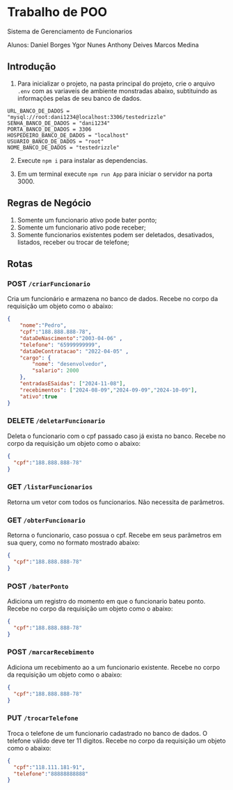# Trabalho de POO
Sistema de Gerenciamento de Funcionarios

Alunos: 
Daniel Borges
Ygor Nunes
Anthony Deives
Marcos Medina

## Introdução

1. Para inicializar o projeto, na pasta principal do projeto, crie o arquivo `.env` com as variaveis de ambiente monstradas abaixo, subtituindo as informações pelas de seu banco de dados.

```
URL_BANCO_DE_DADOS = "mysql://root:dani1234@localhost:3306/testedrizzle"
SENHA_BANCO_DE_DADOS = "dani1234"
PORTA_BANCO_DE_DADOS = 3306
HOSPEDEIRO_BANCO_DE_DADOS = "localhost"
USUARIO_BANCO_DE_DADOS = "root"
NOME_BANCO_DE_DADOS = "testedrizzle"
```

2. Execute `npm i` para instalar as dependencias.

3. Em um terminal execute `npm run App` para iniciar o servidor na porta 3000.


## Regras de Negócio

1. Somente um funcionario ativo pode bater ponto;
2. Somente um funcionario ativo pode receber;
3. Somente funcionarios existentes podem ser deletados, desativados, listados, receber ou trocar de telefone;

## Rotas

### POST `/criarFuncionario`
Cria um funcionário e armazena no banco de dados. Recebe no corpo da requisição um objeto como o abaixo:
```json
{
    "nome":"Pedro",
    "cpf":"188.888.888-78",
    "dataDeNascimento":"2003-04-06" ,
    "telefone": "65999999999",
    "dataDeContratacao": "2022-04-05" ,
    "cargo": {
        "nome": "desenvolvedor",
        "salario": 2000
    },
    "entradasESaidas": ["2024-11-08"],
    "recebimentos": ["2024-08-09","2024-09-09","2024-10-09"],
    "ativo":true
}
```

### DELETE `/deletarFuncionario`
Deleta o funcionario com o cpf passado caso já exista no banco. Recebe no corpo da requisição um objeto como o abaixo:
```json
{
  "cpf":"188.888.888-78"
}
```

### GET `/listarFuncionarios` 
Retorna um vetor com todos os funcionarios. Não necessita de parâmetros.


### GET `/obterFuncionario`
Retorna o funcionario, caso possua o cpf. Recebe em seus parâmetros em sua query, como no formato mostrado abaixo:
```json
{
  "cpf":"188.888.888-78"
}
```

### POST `/baterPonto`
Adiciona um registro do momento em que o funcionario bateu ponto. Recebe no corpo da requisição um objeto como o abaixo:
```json
{
  "cpf":"188.888.888-78"
}
```

### POST `/marcarRecebimento`
Adiciona um recebimento ao a um funcionario existente. Recebe no corpo da requisição um objeto como o abaixo:
```json
{
  "cpf":"188.888.888-78"
}
```

### PUT `/trocarTelefone`
Troca o telefone de um funcionario cadastrado no banco de dados. O telefone válido deve ter 11 digitos. Recebe no corpo da requisição um objeto como o abaixo:
```json
{
  "cpf":"118.111.181-91",
  "telefone":"88888888888"
}
```

